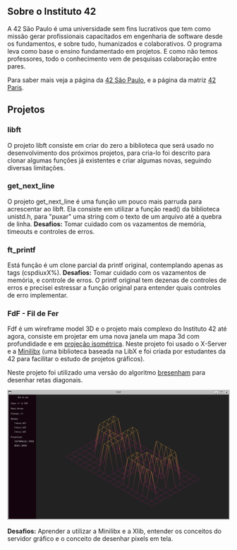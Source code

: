 ## Sobre o Instituto 42

A 42 São Paulo é uma universidade sem fins lucrativos que tem como missão gerar profissionais capacitados em engenharia de software desde os fundamentos, e sobre tudo, humanizados e colaborativos. O programa leva como base o ensino fundamentado em projetos. E como não temos professores, todo o conhecimento vem de pesquisas colaboração entre pares.

Para saber mais veja a página da [42 São Paulo](https://www.42sp.org.br/), e a página da matriz [42 Paris](https://42.fr/en/homepage/).

## Projetos

### libft

O projeto libft consiste em criar do zero a biblioteca que será usado no desenvolvimento dos próximos projetos, para cria-lo foi descrito para clonar algumas funções já existentes e criar algumas novas, seguindo diversas limitações.

### get_next_line

O projeto get_next_line é uma função um pouco mais parruda para acrescentar ao libft. Ela consiste em utilizar a função read() da biblioteca unistd.h, para "puxar" uma string com o texto de um arquivo até a quebra de linha.
**Desafios:** Tomar cuidado com os vazamentos de memória, timeouts e controles de erros.

### ft_printf

Está função é um clone parcial da printf original, contemplando apenas as tags (cspdiuxX%).
**Desafios:** Tomar cuidado com os vazamentos de memória, e controle de erros. O printf original tem dezenas de controles de erros e precisei estressar a função original para entender quais controles de erro implementar.

### FdF - Fil de Fer

Fdf é um wireframe model 3D e o projeto mais complexo do Instituto 42 até agora, consiste em projetar em uma nova janela um mapa 3d com profundidade e em [projeção isométrica](https://pt.wikipedia.org/wiki/Perspectiva_isom%C3%A9trica). Neste projeto foi usado o X-Server e a [Minilibx](https://harm-smits.github.io/42docs/libs/minilibx.html) (uma biblioteca baseada na LibX e foi criada por estudantes da 42 para facilitar o estudo de projetos gráficos).

Neste projeto foi utilizado uma versão do algoritmo [bresenham](https://pt.wikipedia.org/wiki/Algoritmo_de_Bresenham) para desenhar retas diagonais.

![42.fdf map](/fdf/maps/42_map.png)

**Desafios:** Aprender a utilizar a Minilibx e a Xlib, entender os conceitos do servidor gráfico e o conceito de desenhar pixels em tela.
